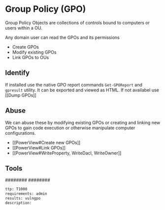 # Group Policy (GPO) 
Group Policy Objects are collections of controls bound to computers or users within a OU.

Any domain user can read the GPOs and its permissions
-   Create GPOs
-   Modify existing GPOs
-   Link GPOs to OUs

## Identify
If installed use the native GPO report commands `Get-GPOReport` and `gpresult` utility. It can be exported and viewed as HTML. If not availabel use [[Dump GPOs]]

## Abuse
We can abuse these by modifying existing GPOs or creating and linking new GPOs to gain code execution or otherwise manipulate computer configurations.
- [[PowerView#Create new GPOs]]
- [[PowerView#Link GPOs]]
- [[PowerView#WriteProperty, WriteDacl, WriteOwner]]


## Tools
########
########


```meta
ttp: T1000
requirements: admin
results: vulngpo
description: 
```
